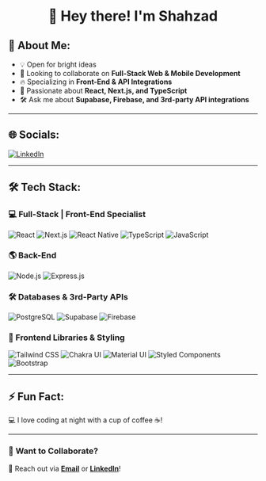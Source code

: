 <h1 align="center">👋 Hey there! I'm Shahzad </h1>

## 🚀 About Me:
- 💡 Open for bright ideas  
- 🤝 Looking to collaborate on **Full-Stack Web & Mobile Development**  
- 🔥 Specializing in **Front-End & API Integrations**  
- 🚀 Passionate about **React, Next.js, and TypeScript**  
- 🛠 Ask me about **Supabase, Firebase, and 3rd-party API integrations**  

---

## 🌐 Socials:
[![LinkedIn](https://img.shields.io/badge/LinkedIn-%230077B5.svg?style=for-the-badge&logo=linkedin&logoColor=white)](https://linkedin.com/in/shahzadsiddique1)

---

## 🛠 Tech Stack:

### **💻 Full-Stack | Front-End Specialist**
![React](https://img.shields.io/badge/React-%2361DAFB.svg?style=for-the-badge&logo=react&logoColor=black)
![Next.js](https://img.shields.io/badge/Next.js-%23000000.svg?style=for-the-badge&logo=nextdotjs&logoColor=white)
![React Native](https://img.shields.io/badge/React_Native-%2361DAFB.svg?style=for-the-badge&logo=react&logoColor=black)
![TypeScript](https://img.shields.io/badge/TypeScript-%23007ACC.svg?style=for-the-badge&logo=typescript&logoColor=white)
![JavaScript](https://img.shields.io/badge/JavaScript-%23F7DF1E.svg?style=for-the-badge&logo=javascript&logoColor=black)

### **🌎 Back-End**
![Node.js](https://img.shields.io/badge/Node.js-%2343853D.svg?style=for-the-badge&logo=node.js&logoColor=white)
![Express.js](https://img.shields.io/badge/Express.js-%23404D59.svg?style=for-the-badge&logo=express&logoColor=white)

### **🛠 Databases & 3rd-Party APIs**
![PostgreSQL](https://img.shields.io/badge/PostgreSQL-%23336791.svg?style=for-the-badge&logo=postgresql&logoColor=white)
![Supabase](https://img.shields.io/badge/Supabase-%233ECF8E.svg?style=for-the-badge&logo=supabase&logoColor=white)
![Firebase](https://img.shields.io/badge/Firebase-%23FFCA28.svg?style=for-the-badge&logo=firebase&logoColor=black)

### **🎨 Frontend Libraries & Styling**
![Tailwind CSS](https://img.shields.io/badge/Tailwind_CSS-%2306B6D4.svg?style=for-the-badge&logo=tailwindcss&logoColor=white)
![Chakra UI](https://img.shields.io/badge/Chakra_UI-%23319795.svg?style=for-the-badge&logo=chakra-ui&logoColor=white)
![Material UI](https://img.shields.io/badge/Material_UI-%230081CB.svg?style=for-the-badge&logo=mui&logoColor=white)
![Styled Components](https://img.shields.io/badge/Styled_Components-%23DB7093.svg?style=for-the-badge&logo=styled-components&logoColor=white)
![Bootstrap](https://img.shields.io/badge/Bootstrap-%23563D7C.svg?style=for-the-badge&logo=bootstrap&logoColor=white)

---

## ⚡ Fun Fact:
💻 I love coding at night with a cup of coffee ☕!

---

### 🎯 **Want to Collaborate?**
📩 Reach out via **[Email](mailto:mshahzadsiddique5@gmail.com)** or **[LinkedIn](https://linkedin.com/in/shahzadsiddique1)**!

